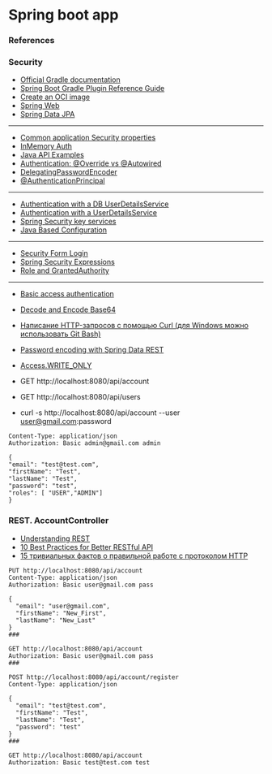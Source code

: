 # Spring boot app

### References

### Security
* [Official Gradle documentation](https://docs.gradle.org)
* [Spring Boot Gradle Plugin Reference Guide](https://docs.spring.io/spring-boot/docs/2.6.1/gradle-plugin/reference/html/)
* [Create an OCI image](https://docs.spring.io/spring-boot/docs/2.6.1/gradle-plugin/reference/html/#build-image)
* [Spring Web](https://docs.spring.io/spring-boot/docs/2.6.1/reference/htmlsingle/#boot-features-developing-web-applications)
* [Spring Data JPA](https://docs.spring.io/spring-boot/docs/2.6.1/reference/htmlsingle/#boot-features-jpa-and-spring-data)

***
* [Common application Security properties](https://docs.spring.io/spring-boot/docs/current/reference/html/appendix-application-properties.html#security-properties)
* [InMemory Auth](https://www.techiedelight.com/form-based-authentication-in-spring-boot-security/)
* [Java API Examples](https://www.programcreek.com/java-api-examples/)
* [Authentication: @Override vs @Autowired](https://stackoverflow.com/questions/42316643/548473)
* [DelegatingPasswordEncoder](https://docs.spring.io/spring-security/site/docs/current/reference/html5/#authentication-password-storage-dpe)
* [@AuthenticationPrincipal](https://docs.spring.io/spring-security/site/docs/current/reference/htmlsingle/#mvc-authentication-principal)

***
* [Authentication with a DB UserDetailsService](https://www.baeldung.com/spring-security-authentication-with-a-database)
* [Authentication with a UserDetailsService](https://www.codeflow.site/ru/article/spring-security-authentication-with-a-database)
* [Spring Security key services](https://ru.wikibooks.org/wiki/Spring_Security/%D0%9A%D0%BB%D1%8E%D1%87%D0%B5%D0%B2%D1%8B%D0%B5_%D1%81%D0%B5%D1%80%D0%B2%D0%B8%D1%81%D1%8B_Spring_Security)
* [Java Based Configuration](https://www.tutorialspoint.com/spring/spring_java_based_configuration.htm)

*** 
* [Security Form Login](https://www.baeldung.com/spring-security-login)
* [Spring Security Expressions](https://www.baeldung.com/spring-security-expressions)
* [Role and GrantedAuthority](https://stackoverflow.com/a/19542316/548473)

***
* [Basic access authentication](https://en.wikipedia.org/wiki/Basic_access_authentication)
* [Decode and Encode Base64](https://decodebase64.com/)
* [Написание HTTP-запросов с помощью Curl (для Windows можно использовать Git Bash)](http://rus-linux.net/lib.php?name=/MyLDP/internet/curlrus.html)
* [Password encoding with Spring Data REST](https://stackoverflow.com/questions/30260582/548473)
* [Access.WRITE_ONLY](https://stackoverflow.com/a/12505165/548473)


* GET http://localhost:8080/api/account
* GET http://localhost:8080/api/users
* curl -s http://localhost:8080/api/account --user user@gmail.com:password
```POST http://localhost:8080/api/users
Content-Type: application/json
Authorization: Basic admin@gmail.com admin

{
"email": "test@test.com",
"firstName": "Test",
"lastName": "Test",
"password": "test",
"roles": [ "USER","ADMIN"]
}
```

### REST. AccountController

* [Understanding REST](http://spring-projects.ru/understanding/rest/)
* [10 Best Practices for Better RESTful API](https://medium.com/@mwaysolutions/10-best-practices-for-better-restful-api-cbe81b06f291)
* [15 тривиальных фактов о правильной работе с протоколом HTTP](https://habr.com/ru/company/yandex/blog/265569/)

```aidl
PUT http://localhost:8080/api/account
Content-Type: application/json
Authorization: Basic user@gmail.com pass

{
  "email": "user@gmail.com",
  "firstName": "New_First",
  "lastName": "New_Last"
}
###

GET http://localhost:8080/api/account
Authorization: Basic user@gmail.com pass
###

POST http://localhost:8080/api/account/register
Content-Type: application/json

{
  "email": "test@test.com",
  "firstName": "Test",
  "lastName": "Test",
  "password": "test"
}
###

GET http://localhost:8080/api/account
Authorization: Basic test@test.com test
```


